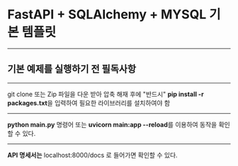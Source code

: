 # FastAPI + SQLAlchemy + MYSQL 기본 템플릿

---

## 기본 예제를 실행하기 전 필독사항

---
git clone 또는 Zip 파일을 다운 받아 압축 해재 후에 "반드시" **pip install -r packages.txt**을 입력하여 필요한 라이브러리를 설치하여야 함

---
 **python main.py** 명령어 또는 **uvicorn main:app --reload**를 이용하여 동작을 확인할 수 있다.

---
**API 명세서는** localhost:8000/docs 로 들어가면 확인할 수 있다.
